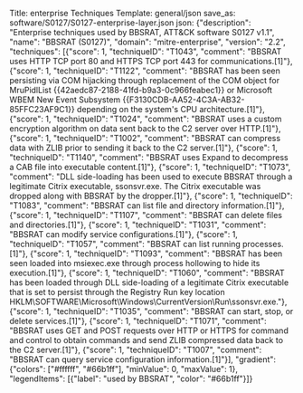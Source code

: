 Title: enterprise Techniques
Template: general/json
save_as: software/S0127/S0127-enterprise-layer.json
json: {"description": "Enterprise techniques used by BBSRAT, ATT&CK software S0127 v1.1", "name": "BBSRAT (S0127)", "domain": "mitre-enterprise", "version": "2.2", "techniques": [{"score": 1, "techniqueID": "T1043", "comment": "BBSRAT uses HTTP TCP port 80 and HTTPS TCP port 443 for communications.[1]"}, {"score": 1, "techniqueID": "T1122", "comment": "BBSRAT has been seen persisting via COM hijacking through replacement of the COM object for MruPidlList {{42aedc87-2188-41fd-b9a3-0c966feabec1}} or Microsoft WBEM New Event Subsystem {{F3130CDB-AA52-4C3A-AB32-85FFC23AF9C1}} depending on the system's CPU architecture.[1]"}, {"score": 1, "techniqueID": "T1024", "comment": "BBSRAT uses a custom encryption algorithm on data sent back to the C2 server over HTTP.[1]"}, {"score": 1, "techniqueID": "T1002", "comment": "BBSRAT can compress data with ZLIB prior to sending it back to the C2 server.[1]"}, {"score": 1, "techniqueID": "T1140", "comment": "BBSRAT uses Expand to decompress a CAB file into executable content.[1]"}, {"score": 1, "techniqueID": "T1073", "comment": "DLL side-loading has been used to execute BBSRAT through a legitimate Citrix executable, ssonsvr.exe. The Citrix executable was dropped along with BBSRAT by the dropper.[1]"}, {"score": 1, "techniqueID": "T1083", "comment": "BBSRAT can list file and directory information.[1]"}, {"score": 1, "techniqueID": "T1107", "comment": "BBSRAT can delete files and directories.[1]"}, {"score": 1, "techniqueID": "T1031", "comment": "BBSRAT can modify service configurations.[1]"}, {"score": 1, "techniqueID": "T1057", "comment": "BBSRAT can list running processes.[1]"}, {"score": 1, "techniqueID": "T1093", "comment": "BBSRAT has been seen loaded into msiexec.exe through process hollowing to hide its execution.[1]"}, {"score": 1, "techniqueID": "T1060", "comment": "BBSRAT has been loaded through DLL side-loading of a legitimate Citrix executable that is set to persist through the Registry Run key location HKLM\\SOFTWARE\\Microsoft\\Windows\\CurrentVersion\\Run\\ssonsvr.exe."}, {"score": 1, "techniqueID": "T1035", "comment": "BBSRAT can start, stop, or delete services.[1]"}, {"score": 1, "techniqueID": "T1071", "comment": "BBSRAT uses GET and POST requests over HTTP or HTTPS for command and control to obtain commands and send ZLIB compressed data back to the C2 server.[1]"}, {"score": 1, "techniqueID": "T1007", "comment": "BBSRAT can query service configuration information.[1]"}], "gradient": {"colors": ["#ffffff", "#66b1ff"], "minValue": 0, "maxValue": 1}, "legendItems": [{"label": "used by BBSRAT", "color": "#66b1ff"}]}